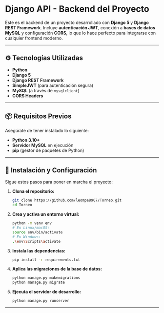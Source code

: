 # Django API - Backend del Proyecto

Este es el backend de un proyecto desarrollado con **Django 5** y **Django REST Framework**. Incluye **autenticación JWT**, conexión a **bases de datos MySQL** y configuración **CORS**, lo que lo hace perfecto para integrarse con cualquier frontend moderno.

---

## ⚙️ Tecnologías Utilizadas

* **Python**
* **Django 5**
* **Django REST Framework**
* **SimpleJWT** (para autenticación segura)
* **MySQL** (a través de `mysqlclient`)
* **CORS Headers**

---

## 📦 Requisitos Previos

Asegúrate de tener instalado lo siguiente:

* **Python 3.10+**
* **Servidor MySQL** en ejecución
* **pip** (gestor de paquetes de Python)

---

## 🔧 Instalación y Configuración

Sigue estos pasos para poner en marcha el proyecto:

1.  **Clona el repositorio:**
    ```bash
    git clone https://github.com/leompe8907/Torneo.git
    cd Torneo
    ```

2.  **Crea y activa un entorno virtual:**
    ```bash
    python -m venv env
    # En Linux/macOS:
    source env/bin/activate
    # En Windows:
    .\env\Scripts\activate
    ```

3.  **Instala las dependencias:**
    ```bash
    pip install -r requirements.txt
    ```

4.  **Aplica las migraciones de la base de datos:**
    ```bash
    python manage.py makemigrations
    python manage.py migrate
    ```

5.  **Ejecuta el servidor de desarrollo:**
    ```bash
    python manage.py runserver
    ```

---